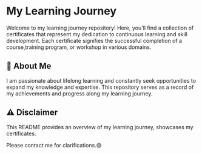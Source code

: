 # My Learning Journey
Welcome to my learning journey repository! Here, 
you'll find a collection of certificates that represent my dedication to continuous learning and skill development. Each certificate signifies the successful completion of a course,training program, 
or workshop in various domains.

## 🌟 About Me
I am passionate about lifelong learning and constantly seek opportunities to expand my knowledge and expertise. This repository serves as a record of my achievements and progress along my learning journey.

## ⚠️ Disclaimer
This README provides an overview of my learning journey, showcases my certificates.


Please contact me for clarifications.😄
